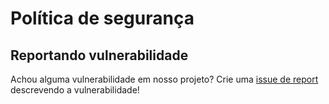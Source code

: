 # Política de segurança
<!--

## Versões Suportadas

Use this section to tell people about which versions of your project are
currently being supported with security updates.

| Version | Supported          |
| ------- | ------------------ |
| 5.1.x   | :white_check_mark: |
| 5.0.x   | :x:                |
| 4.0.x   | :white_check_mark: |
| < 4.0   | :x:                |

-->

## Reportando vulnerabilidade

Achou alguma vulnerabilidade em nosso projeto? Crie uma [issue de report](https://github.com/fga-eps-mds/2022-2-QuantiFGA/security/advisories/new) descrevendo a vulnerabilidade!
